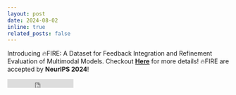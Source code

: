 ```yaml
---
layout: post
date: 2024-08-02
inline: true
related_posts: false
---
```


Introducing 🔥FIRE: A Dataset for Feedback Integration and Refinement Evaluation of Multimodal Models. Checkout **[Here](https://mm-fire.github.io/)** for more details! 🔥FIRE are accepted by **NeurIPS 2024**! 
<iframe src="https://ghbtns.com/github-btn.html?user=MM-FIRE&repo=FIRE&type=star&count=true" frameborder="0" scrolling="0" width="150" height="20" title="GitHub"></iframe>